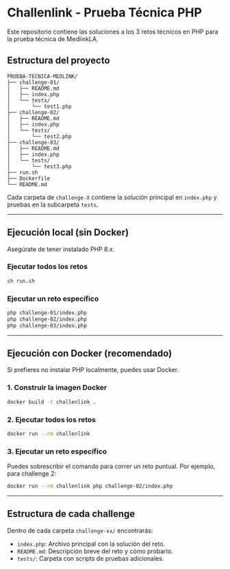 # Challenlink - Prueba Técnica PHP

Este repositorio contiene las soluciones a los 3 retos técnicos en PHP para la prueba técnica de MedlinkLA.

## Estructura del proyecto

```
PRUEBA-TECNICA-MEDLINK/
├── challenge-01/
│   ├── README.md
│   ├── index.php
│   └── tests/
│       └── test1.php
├── challenge-02/
│   ├── README.md
│   ├── index.php
│   └── tests/
│       └── test2.php
├── challenge-03/
│   ├── README.md
│   ├── index.php
│   └── tests/
│       └── test3.php
├── run.sh
├── Dockerfile
└── README.md
```

Cada carpeta de `challenge-X` contiene la solución principal en `index.php` y pruebas en la subcarpeta `tests`.

---

## Ejecución local (sin Docker)

Asegúrate de tener instalado PHP 8.x.

### Ejecutar todos los retos

```bash
sh run.sh
```

### Ejecutar un reto específico

```bash
php challenge-01/index.php
php challenge-02/index.php
php challenge-03/index.php
```

---

## Ejecución con Docker (recomendado)

Si prefieres no instalar PHP localmente, puedes usar Docker.

### 1. Construir la imagen Docker

```bash
docker build -t challenlink .
```

### 2. Ejecutar todos los retos

```bash
docker run --rm challenlink
```

### 3. Ejecutar un reto específico

Puedes sobrescribir el comando para correr un reto puntual. Por ejemplo, para challenge 2:

```bash
docker run --rm challenlink php challenge-02/index.php
```

---

## Estructura de cada challenge

Dentro de cada carpeta `challenge-xx/` encontrarás:

- `index.php`: Archivo principal con la solución del reto.
- `README.md`: Descripción breve del reto y cómo probarlo.
- `tests/`: Carpeta con scripts de pruebas adicionales.



